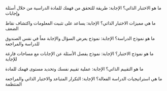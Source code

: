 ما هو الاختبار الذاتي؟
الإجابة: طريقة للتحقق من فهمك للمادة الدراسية من خلال أسئلة وإجابات

ما هي مميزات الاختبار الذاتي؟
الإجابة: يساعد على تثبيت المعلومات واكتشاف نقاط الضعف

ما هو نموذج الدراسة؟
الإجابة: نموذج يعرض السؤال والإجابة معاً في نفس الصندوق للدراسة والمراجعة

ما هو نموذج الاختبار؟
الإجابة: نموذج يفصل الأسئلة عن الإجابات مع مساحات فارغة للإجابة

ما هو التقييم الذاتي؟
الإجابة: عملية تقييم نفسك وتحديد مستوى فهمك للمادة

ما هي استراتيجيات الدراسة الفعالة؟
الإجابة: التكرار المتباعد والاختبار الذاتي والمراجعة المنتظمة
